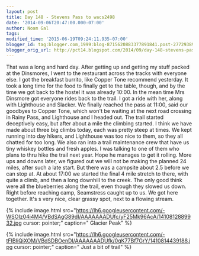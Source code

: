 ```yaml
---
layout: post
title: Day 148 - Stevens Pass to wacs2498
date: '2014-09-06T20:47:00.000-07:00'
author: Noam Gal
tags:
modified_time: '2015-06-19T09:24:11.935-07:00'
blogger_id: tag:blogger.com,1999:blog-8715620883377891841.post-2772938922452489946
blogger_orig_url: http://pct14.blogspot.com/2014/09/day-148-stevens-pass-to-wacs2498.html
---
```


 That was a long and hard day.
 After getting up and getting my stuff packed at the Dinsmores, I went to the
 restaurant across the tracks with everyone else. I got the breakfast burrito, like Copper Tone recommend yesterday.
 It took a long time for the food to finally get to the table, though, and by the time we got back to the hostel it
 was already 10:00.
 In the mean time Mrs Dinsmore got everyone rides back to the trail. I got a ride with her,
 along with Lighthouse and Slacker. We finally reached the pass at 11:00, said our goodbyes to Copper Tone, which
 won't be waiting at the next road crossing in Rainy Pass, and Lighthouse and I headed out.
 The trail started
 deceptively easy, but after about a mile the climbing started. I think we have made about three big climbs today,
 each was pretty steep at times.
 We kept running into day hikers, and Lighthouse was too nice to them, so they
 all chatted for too long. We also ran into a trail maintenance crew that have us tiny whiskey bottles and fresh
 apples. I was talking to one of them who plans to thru hike the trail next year. Hope he manages to get it
 rolling.
 More ups and downs later, we figured out we will not be making the planned 24 miles, after such a late
 start. But there was a campsite about 2.5 before we can stop at.
 At about 17:00 we started the final 4 mile
 stretch to there, with quite a climb, and then a long downhill to the creek. The only good think were all the
 blueberries along the trail, even though they slowed us down.
 Right before reaching camp, Seamstress caught up
 to us. We got here together. It's s very nice, clear grassy spot, next to a flowing stream.


{% include image.html src="https://lh6.googleusercontent.com/-WSOIz04i4M4/VBdSAgG89dI/AAAAAAADUfc/yF25Mk96AcA/1410812889932.jpg cursor: pointer;" caption=" Glacier Peak" %}


{% include image.html src="https://lh6.googleusercontent.com/-tFIBIiQiXOM/VBdSDBOenDI/AAAAAAADUfk/0qK77Bf7GrY/1410814439188.jpg cursor: pointer;" caption=" Just a bit of trail" %}


